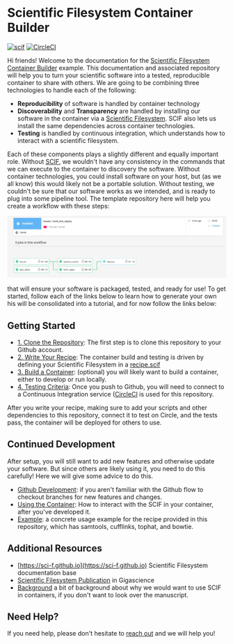 # Scientific Filesystem Container Builder

[![scif](https://img.shields.io/badge/filesystem-scientific-green.svg?style=for-the-badge)](https://sci-f.github.io)
[![CircleCI](https://circleci.com/gh/vsoch/example.scif.svg?style=svg)](https://circleci.com/gh/vsoch/example.scif)

Hi friends! Welcome to the documentation for the [Scientific Filesystem Container Builder](https://www.github.com/vsoch/example.scif) example. This documentation
and associated repository will help you to turn your scientific software into a tested, reproducible container to share with others. We are going to be combining three technologies to handle each of the following:

 - **Reproducibility** of software is handled by container technology
 - **Discoverability** and **Transparency** are handled by installing our software in the container via a [Scientific Filesystem](https://sci-f.github.io). SCIF also lets us install the same dependencies across container technologies.
 - **Testing** is handled by continuous integration, which understands how to interact with a scientific filesystem.

Each of these components plays a slightly different and equally important role. Without [SCIF](https://sci-f.github.io), we wouldn't have any consistency in the commands that we can execute to the container to discovery the software. Without container technologies, you could install software on your host, but (as we all know) this would likely not be a portable solution. Without testing, we couldn't be sure that our software works as we intended, and is ready to plug into some pipeline tool. The template repository here will help you create a workflow with these steps:

![assets/img/circle.png](assets/img/circle.png)

that will ensure your software is packaged, tested, and ready for use! To get started, follow each of the links below to learn how to generate your own his will be consolidated into a tutorial, and for now follow the links below:

## Getting Started

 - [1. Clone the Repository](setup.md): The first step is to clone this repository to your Github account.
 - [2. Write Your Recipe](recipes.md): The container build and testing is driven by defining your Scientific Filesystem in a [recipe.scif](recipe.scif)
 - [3. Build a Container](bulid.md): (optional) you will likely want to build a container, either to develop or run locally.
 - [4. Testing Criteria](testing.md): Once you push to Github, you will need to connect to a Continuous Integration service ([CircleCI](https://circleci.com/gh/vsoch/example.scif/) is used for this repository.

After you write your recipe, making sure to add your scripts and other dependencies to this repository, connect it to test on Circle, and the tests pass, the container will be deployed for others to use.

## Continued Development
After setup, you will still want to add new features and otherwise update your software. But since others are likely using it, you need to do this carefully! Here we will give some advice to do this.

 - [Github Development](development.md): if you aren't familiar with the Github flow to checkout branches for new features and changes.
 - [Using the Container](usage.md): How to interact with the SCIF in your container, after you've developed it.
 - [Example](example.md): a concrete usage example for the recipe provided in this repository, which has samtools, cufflinks, tophat, and bowtie.

## Additional Resources
 - [https://sci-f.github.io](https://sci-f.github.io) Scientific Filesystem documentation base
 - [Scientific Filesystem Publication](https://academic.oup.com/gigascience/article/7/5/giy023/4931737) in Gigascience
 - [Background](background.md) a bit of background about why we would want to use SCIF in containers, if you don't want to look over the manuscript.

## Need Help?

If you need help, please don't hesitate to [reach out](https://www.github.com/vsoch/example.scif/issues) and we will help you!

